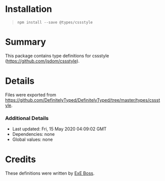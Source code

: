 # Installation
> `npm install --save @types/cssstyle`

# Summary
This package contains type definitions for cssstyle (https://github.com/jsdom/cssstyle).

# Details
Files were exported from https://github.com/DefinitelyTyped/DefinitelyTyped/tree/master/types/cssstyle.

### Additional Details
 * Last updated: Fri, 15 May 2020 04:09:02 GMT
 * Dependencies: none
 * Global values: none

# Credits
These definitions were written by [ExE Boss](https://github.com/ExE-Boss).
